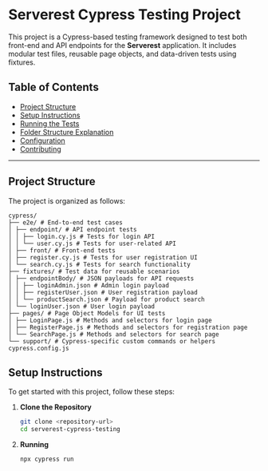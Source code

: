# Serverest Cypress Testing Project

This project is a Cypress-based testing framework designed to test both front-end and API endpoints for the **Serverest** application. It includes modular test files, reusable page objects, and data-driven tests using fixtures.

## Table of Contents

- [Project Structure](#project-structure)
- [Setup Instructions](#setup-instructions)
- [Running the Tests](#running-the-tests)
- [Folder Structure Explanation](#folder-structure-explanation)
- [Configuration](#configuration)
- [Contributing](#contributing)

---

## Project Structure

The project is organized as follows:
```
cypress/ 
├── e2e/ # End-to-end test cases 
│ ├── endpoint/ # API endpoint tests 
│ │ ├── login.cy.js # Tests for login API 
│ │ └── user.cy.js # Tests for user-related API 
│ ├── front/ # Front-end tests 
│ ├── register.cy.js # Tests for user registration UI 
│ └── search.cy.js # Tests for search functionality 
├── fixtures/ # Test data for reusable scenarios 
│ ├── endpointBody/ # JSON payloads for API requests 
│ │ ├── loginAdmin.json # Admin login payload 
│ │ ├── registerUser.json # User registration payload 
│ │ └── productSearch.json # Payload for product search 
│ └── loginUser.json # User login payload 
├── pages/ # Page Object Models for UI tests 
│ ├── LoginPage.js # Methods and selectors for login page 
│ ├── RegisterPage.js # Methods and selectors for registration page 
│ └── SearchPage.js # Methods and selectors for search page 
└── support/ # Cypress-specific custom commands or helpers cypress.config.js 
```
## Setup Instructions

To get started with this project, follow these steps:

1. **Clone the Repository**  
   ```bash
   git clone <repository-url>
   cd serverest-cypress-testing
2. **Running**  
   ```bash
   npx cypress run